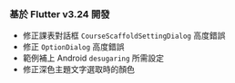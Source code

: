 ### 基於 Flutter v3.24 開發

* 修正課表對話框 `CourseScaffoldSettingDialog` 高度錯誤
* 修正 `OptionDialog` 高度錯誤
* 範例補上 Android `desugaring` 所需設定
* 修正深色主題文字選取時的顏色